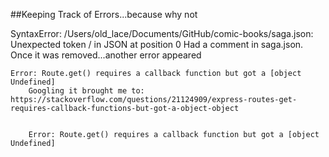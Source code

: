 
##Keeping Track of Errors...because why not

SyntaxError: /Users/old_lace/Documents/GitHub/comic-books/saga.json: Unexpected token / in JSON at position 0
        Had a comment in saga.json. Once it was removed...another error appeared


    Error: Route.get() requires a callback function but got a [object Undefined]
        Googling it brought me to: https://stackoverflow.com/questions/21124909/express-routes-get-requires-callback-functions-but-got-a-object-object
        

        Error: Route.get() requires a callback function but got a [object Undefined]
